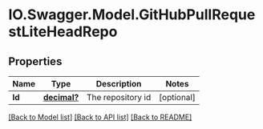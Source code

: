 # IO.Swagger.Model.GitHubPullRequestLiteHeadRepo
## Properties

Name | Type | Description | Notes
------------ | ------------- | ------------- | -------------
**Id** | [**decimal?**](BigDecimal.md) | The repository id | [optional] 

[[Back to Model list]](../README.md#documentation-for-models) [[Back to API list]](../README.md#documentation-for-api-endpoints) [[Back to README]](../README.md)

